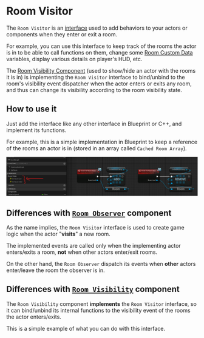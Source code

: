 # Room Visitor

The `Room Visitor` is an [interface](https://dev.epicgames.com/community/learning/tutorials/bLXe/interfaces-bp-c) used to add behaviors to your actors or components when they enter or exit a room.

For example, you can use this interface to keep track of the rooms the actor is in to be able to call functions on them, change some [Room Custom Data](Room-Custom-Data.md) variables, display various details on player's HUD, etc.

The [Room Visibility Component](Occlusion-Culling.md) (used to show/hide an actor with the rooms it is in) is implementing the `Room Visitor` interface to bind/unbind to the room's visibility event dispatcher when the actor enters or exits any room, and thus can change its visibility according to the room visibility state.

## How to use it

Just add the interface like any other interface in Blueprint or C++, and implement its functions.

For example, this is a simple implementation in Blueprint to keep a reference of the rooms an actor is in (stored in an array called `Cached Room Array`).

![](Images/RoomVisitor.png)

## Differences with [`Room Observer`](Room-Observer.md) component

As the name implies, the `Room Visitor` interface is used to create game logic when the actor "**visits**" a new room.

The implemented events are called only when the implementing actor enters/exits a room, **not** when other actors enter/exit rooms.

On the other hand, the `Room Observer` dispatch its events when **other** actors enter/leave the room the observer is in.

## Differences with [`Room Visibility`](Occlusion-Culling.md) component

The `Room Visibility` component **implements** the `Room Visitor` interface, so it can bind/unbind its internal functions to the visibility event of the rooms the actor enters/exits.

This is a simple example of what you can do with this interface.
